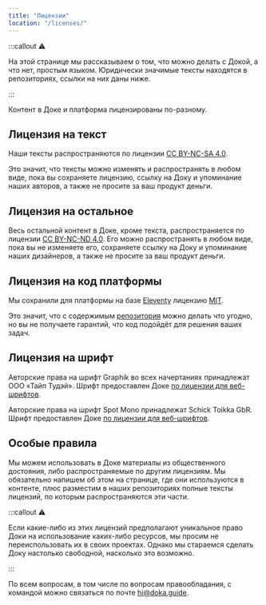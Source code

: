 ```yaml
---
title: "Лицензии"
location: "/licenses/"
---
```


:::callout ⚠️

На этой странице мы рассказываем о том, что можно делать с Докой, а что нет, простым языком. Юридически значимые тексты находятся в репозиториях, ссылки на них даны ниже.

:::

Контент в Доке и платформа лицензированы по-разному.

## Лицензия на текст

Наши тексты распространяются по лицензии [CC BY-NC-SA 4.0](https://github.com/doka-guide/content/blob/main/LICENSE-SA.md).

Это значит, что тексты можно изменять и распространять в любом виде, пока вы сохраняете лицензию, ссылку на Доку и упоминание наших авторов, а также не просите за ваш продукт деньги.

## Лицензия на остальное

Весь остальной контент в Доке, кроме текста, распространяется по лицензии [CC BY-NC-ND 4.0](https://github.com/doka-guide/content/blob/main/LICENSE-ND.md). Его можно распространять в любом виде, пока вы не изменяете его, сохраняете ссылку на Доку и упоминание наших дизайнеров, а также не просите за ваш продукт деньги.

## Лицензия на код платформы

Мы сохранили для платформы на базе [Eleventy](https://www.11ty.dev) лицензию [MIT](https://github.com/doka-guide/platform/blob/main/LICENSE.md).

Это значит, что с содержимым [репозитория](https://github.com/doka-guide/platform) можно делать что угодно, но вы не получаете гарантий, что код подойдёт для решения ваших задач.

## Лицензия на шрифт

Авторские права на шрифт Graphik во всех начертаниях принадлежат ООО «Тайп Тудэй». Шрифт предоставлен Доке [по лицензии для веб-шрифтов](https://type.today/ru/license/today/web).

Авторские права на шрифт Spot Mono принадлежат Schick Toikka GbR. Шрифт предоставлен Доке [по лицензии для веб-шрифтов](https://www.schick-toikka.com/licenses).

## Особые правила

Мы можем использовать в Доке материалы из общественного достояния, либо распространяемые по другим лицензиям. Мы обязательно напишем об этом на странице, где они используются в контенте, плюс разместим в наших репозиториях полные тексты лицензий, по которым распространяются эти части.

:::callout ⚠️

Если какие-либо из этих лицензий предполагают уникальное право Доки на использование каких-либо ресурсов, мы просим не переиспользовать их в своих проектах. Однако мы стараемся сделать Доку настолько свободной, насколько это возможно.

:::

По всем вопросам, в том числе по вопросам <!-- yaspeller ignore:start -->правообладания<!-- yaspeller ignore:end -->, с командой можно связаться по почте [hi@doka.guide](mailto:hi@doka.guide).
